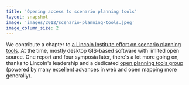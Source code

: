 ```yaml
---
title: 'Opening access to scenario planning tools'
layout: snapshot
image: 'images/2012/scenario-planning-tools.jpeg'
image_column_size: 2
---
```


We contribute a chapter to <a href="http://www.lincolninst.edu/pubs/2027_Opening-Access-to-Scenario-Planning-Tools">a Lincoln Institute effort on scenario planning tools</a>. At the time, mostly desktop GIS-based software with limited open source. One report and four symposia later, there's a lot more going on, thanks to Lincoln's leadership and a dedicated <a href="http://placematters.org/blog/category/optg/">open planning tools group</a> (powered by many excellent advances in web and open mapping more generally). 